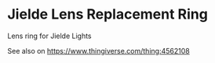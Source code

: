# Jielde Lens Replacement Ring

Lens ring for Jielde Lights


See also on https://www.thingiverse.com/thing:4562108